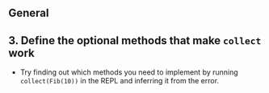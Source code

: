 ## General

## 3. Define the optional methods that make `collect` work

- Try finding out which methods you need to implement by running `collect(Fib(10))` in the REPL and inferring it from the error.
